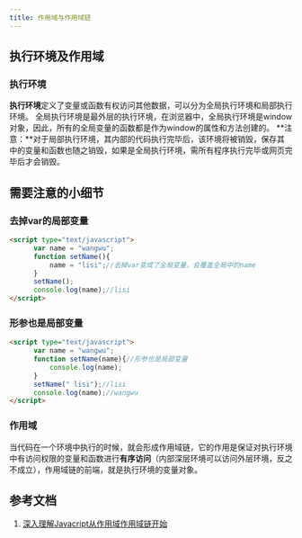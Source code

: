 ```yaml
---
title: 作用域与作用域链
---
```

## 执行环境及作用域
### 执行环境
**执行环境**定义了变量或函数有权访问其他数据，可以分为全局执行环境和局部执行环境。
全局执行环境是最外层的执行环境，在浏览器中，全局执行环境是window对象，因此，所有的全局变量的函数都是作为window的属性和方法创建的。
**注意：**对于局部执行环境，其内部的代码执行完毕后，该环境将被销毁，保存其中的变量和函数也随之销毁，如果是全局执行环境，需所有程序执行完毕或网页完毕后才会销毁。
## 需要注意的小细节
### 去掉var的局部变量
```html
<script type="text/javascript">
      var name = "wangwu";
      function setName(){
          name = "lisi";//去掉var变成了全局变量，会覆盖全局中的name
      }
      setName();
      console.log(name);//lisi
</script>
```
### 形参也是局部变量
```html
<script type="text/javascript">
      var name = "wangwu";
      function setName(name){//形参也是局部变量
          console.log(name);
      }
      setName("￼lisi");//lisi
      console.log(name);//wangwu
</script>
```
### 作用域
当代码在一个环境中执行的时候，就会形成作用域链，它的作用是保证对执行环境中有访问权限的变量和函数进行**有序访问**（内部深层环境可以访问外层环境，反之不成立），作用域链的前端，就是执行环境的变量对象。

## 参考文档
1. [深入理解Javacript从作用域作用域链开始](https://mp.weixin.qq.com/s/4kSsZ8_Q3GKXRwu7NVyhcA)